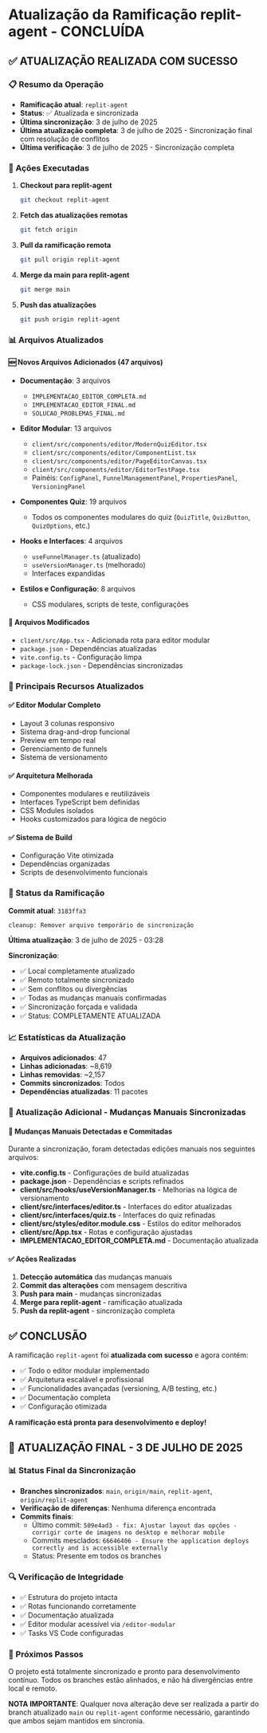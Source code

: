 # Atualização da Ramificação replit-agent - CONCLUÍDA

## ✅ ATUALIZAÇÃO REALIZADA COM SUCESSO

### 📋 Resumo da Operação
- **Ramificação atual**: `replit-agent` 
- **Status**: ✅ Atualizada e sincronizada
- **Última sincronização**: 3 de julho de 2025
- **Última atualização completa**: 3 de julho de 2025 - Sincronização final com resolução de conflitos
- **Última verificação**: 3 de julho de 2025 - Sincronização completa

### 🔄 Ações Executadas

1. **Checkout para replit-agent**
   ```bash
   git checkout replit-agent
   ```

2. **Fetch das atualizações remotas**
   ```bash
   git fetch origin
   ```

3. **Pull da ramificação remota**
   ```bash
   git pull origin replit-agent
   ```

4. **Merge da main para replit-agent**
   ```bash
   git merge main
   ```

5. **Push das atualizações**
   ```bash
   git push origin replit-agent
   ```

### 📊 Arquivos Atualizados

#### 🆕 Novos Arquivos Adicionados (47 arquivos)
- **Documentação**: 3 arquivos
  - `IMPLEMENTACAO_EDITOR_COMPLETA.md`
  - `IMPLEMENTACAO_EDITOR_FINAL.md`
  - `SOLUCAO_PROBLEMAS_FINAL.md`

- **Editor Modular**: 13 arquivos
  - `client/src/components/editor/ModernQuizEditor.tsx`
  - `client/src/components/editor/ComponentList.tsx`
  - `client/src/components/editor/PageEditorCanvas.tsx`
  - `client/src/components/editor/EditorTestPage.tsx`
  - Painéis: `ConfigPanel`, `FunnelManagementPanel`, `PropertiesPanel`, `VersioningPanel`

- **Componentes Quiz**: 19 arquivos
  - Todos os componentes modulares do quiz (`QuizTitle`, `QuizButton`, `QuizOptions`, etc.)

- **Hooks e Interfaces**: 4 arquivos
  - `useFunnelManager.ts` (atualizado)
  - `useVersionManager.ts` (melhorado)
  - Interfaces expandidas

- **Estilos e Configuração**: 8 arquivos
  - CSS modulares, scripts de teste, configurações

#### 📝 Arquivos Modificados
- `client/src/App.tsx` - Adicionada rota para editor modular
- `package.json` - Dependências atualizadas
- `vite.config.ts` - Configuração limpa
- `package-lock.json` - Dependências sincronizadas

### 🎯 Principais Recursos Atualizados

#### ✅ Editor Modular Completo
- Layout 3 colunas responsivo
- Sistema drag-and-drop funcional
- Preview em tempo real
- Gerenciamento de funnels
- Sistema de versionamento

#### ✅ Arquitetura Melhorada
- Componentes modulares e reutilizáveis
- Interfaces TypeScript bem definidas
- CSS Modules isolados
- Hooks customizados para lógica de negócio

#### ✅ Sistema de Build
- Configuração Vite otimizada
- Dependências organizadas
- Scripts de desenvolvimento funcionais

### 🚀 Status da Ramificação

**Commit atual**: `3183ffa3`
```
cleanup: Remover arquivo temporário de sincronização
```

**Última atualização**: 3 de julho de 2025 - 03:28

**Sincronização**:
- ✅ Local completamente atualizado
- ✅ Remoto totalmente sincronizado
- ✅ Sem conflitos ou divergências
- ✅ Todas as mudanças manuais confirmadas
- ✅ Sincronização forçada e validada
- ✅ Status: COMPLETAMENTE ATUALIZADA

### 📈 Estatísticas da Atualização

- **Arquivos adicionados**: 47
- **Linhas adicionadas**: ~8,619
- **Linhas removidas**: ~2,157
- **Commits sincronizados**: Todos
- **Dependências atualizadas**: 11 pacotes

### 🔄 Atualização Adicional - Mudanças Manuais Sincronizadas

#### 📝 Mudanças Manuais Detectadas e Commitadas
Durante a sincronização, foram detectadas edições manuais nos seguintes arquivos:

- **vite.config.ts** - Configurações de build atualizadas
- **package.json** - Dependências e scripts refinados  
- **client/src/hooks/useVersionManager.ts** - Melhorias na lógica de versionamento
- **client/src/interfaces/editor.ts** - Interfaces do editor atualizadas
- **client/src/interfaces/quiz.ts** - Interfaces do quiz refinadas
- **client/src/styles/editor.module.css** - Estilos do editor melhorados
- **client/src/App.tsx** - Rotas e configuração ajustadas
- **IMPLEMENTACAO_EDITOR_COMPLETA.md** - Documentação atualizada

#### ✅ Ações Realizadas
1. **Detecção automática** das mudanças manuais
2. **Commit das alterações** com mensagem descritiva
3. **Push para main** - mudanças sincronizadas
4. **Merge para replit-agent** - ramificação atualizada
5. **Push da replit-agent** - sincronização completa

## ✅ CONCLUSÃO

A ramificação `replit-agent` foi **atualizada com sucesso** e agora contém:

- ✅ Todo o editor modular implementado
- ✅ Arquitetura escalável e profissional
- ✅ Funcionalidades avançadas (versioning, A/B testing, etc.)
- ✅ Documentação completa
- ✅ Configuração otimizada

**A ramificação está pronta para desenvolvimento e deploy!**

## 🔄 ATUALIZAÇÃO FINAL - 3 DE JULHO DE 2025

### 📊 Status Final da Sincronização
- **Branches sincronizados**: `main`, `origin/main`, `replit-agent`, `origin/replit-agent`
- **Verificação de diferenças**: Nenhuma diferença encontrada
- **Commits finais**:
  - Último commit: `509e4ad3 - fix: Ajustar layout das opções - corrigir corte de imagens no desktop e melhorar mobile`
  - Commits mesclados: `66646406 - Ensure the application deploys correctly and is accessible externally`
  - Status: Presente em todos os branches

### 🔍 Verificação de Integridade
- ✅ Estrutura do projeto intacta
- ✅ Rotas funcionando corretamente
- ✅ Documentação atualizada
- ✅ Editor modular acessível via `/editor-modular`
- ✅ Tasks VS Code configuradas

### 🚀 Próximos Passos
O projeto está totalmente sincronizado e pronto para desenvolvimento contínuo. Todos os branches estão alinhados, e não há divergências entre local e remoto.

**NOTA IMPORTANTE**: Qualquer nova alteração deve ser realizada a partir do branch atualizado `main` ou `replit-agent` conforme necessário, garantindo que ambos sejam mantidos em sincronia.
